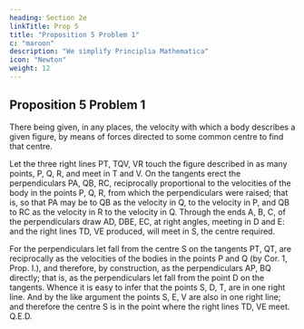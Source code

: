 ```yaml
---
heading: Section 2e
linkTitle: Prop 5
title: "Proposition 5 Problem 1"
c: "maroon"
description: "We simplify Principlia Mathematica"
icon: "Newton"
weight: 12
---
```




## Proposition 5 Problem 1

There being given, in any places, the velocity with which a body describes a given figure, by means of forces directed to some common centre to find that centre.


Let the three right lines PT, TQV, VR touch the figure described in as many points, P, Q, R, and meet in T and V. On the tangents erect the perpendiculars PA, QB, RC, reciprocally proportional to the velocities of the body in the points P, Q, R, from which the perpendiculars were raised; that is, so that PA may be to QB as the velocity in Q, to the velocity in P, and QB to RC as the velocity in R to the velocity in Q. Through the ends A, B, C, of the perpendiculars draw AD, DBE, EC, at right angles, meeting in D and E: and the right lines TD, VE produced, will meet in S, the centre required.

For the perpendiculars let fall from the centre S on the tangents PT, QT, are reciprocally as the velocities of the bodies in the points P and Q (by Cor. 1, Prop. I.), and therefore, by construction, as the perpendiculars AP, BQ directly; that is, as the perpendiculars let fall from the point D on the tangents. Whence it is easy to infer that the points S, D, T, are in one right line. And by the like argument the points S, E, V are also in one right line; and therefore the centre S is in the point where the right lines TD, VE meet.   Q.E.D.



